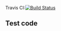 Travis CI:[![Build Status](https://travis-ci.org/jon20/Go.svg?branch=master)](https://travis-ci.org/jon20/Go)
## Test code


